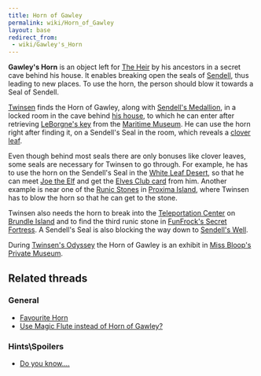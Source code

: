 ```yaml
---
title: Horn of Gawley
permalink: wiki/Horn_of_Gawley
layout: base
redirect_from:
 - wiki/Gawley's_Horn
---
```


**Gawley's Horn** is an object left for [The
Heir](Legend_of_Sendell "wikilink") by his ancestors in a secret cave
behind his house. It enables breaking open the seals of
[Sendell](Sendell "wikilink"), thus leading to new places. To use the
horn, the person should blow it towards a Seal of Sendell.

[Twinsen](Twinsen "wikilink") finds the Horn of Gawley, along with
[Sendell's Medallion](Sendell's_Medallion "wikilink"), in a locked room
in the cave behind [his house](Twinsen's_house "wikilink"), to which he
can enter after retrieving [LeBorgne's
key](Key_to_the_Heir's_room "wikilink") from the [Maritime
Museum](Maritime_Museum "wikilink"). He can use the horn right after
finding it, on a Sendell's Seal in the room, which reveals a [clover
leaf](clover_leaf "wikilink").

Even though behind most seals there are only bonuses like clover leaves,
some seals are necessary for Twinsen to go through. For example, he has
to use the horn on the Sendell's Seal in the [White Leaf
Desert](White_Leaf_Desert "wikilink"), so that he can meet [Joe the
Elf](Joe_the_Elf "wikilink") and get the [Elves Club
card](Elves_Club_card "wikilink") from him. Another example is near one
of the [Runic Stones](Runic_Stones "wikilink") in [Proxima
Island](Proxima_Island "wikilink"), where Twinsen has to blow the horn
so that he can get to the stone.

Twinsen also needs the horn to break into the [Teleportation
Center](Teleportation_Center "wikilink") on [Brundle
Island](Brundle_Island "wikilink") and to find the third runic stone in
[FunFrock's Secret Fortress](FunFrock's_Secret_Fortress "wikilink"). A
Sendell's Seal is also blocking the way down to [Sendell's
Well](Sendell's_Well "wikilink").

During [Twinsen's Odyssey](Twinsen's_Odyssey "wikilink") the Horn of
Gawley is an exhibit in [Miss Bloop's Private
Museum](Miss_Bloop's_Private_Museum "wikilink").

## Related threads

### General

- [Favourite Horn](https://forum.magicball.net/showthread.php?t=6289)
- [Use Magic Flute instead of Horn of
  Gawley?](https://forum.magicball.net/showthread.php?t=12249)

### Hints\Spoilers

- [Do you know....](https://forum.magicball.net/showthread.php?t=1372)
